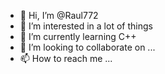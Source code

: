 - 👋 Hi, I’m @Raul772
- 👀 I’m interested in a lot of things
- 🌱 I’m currently learning C++
- 💞️ I’m looking to collaborate on ...
- 📫 How to reach me ...

<!---
Raul772/Raul772 is a ✨ special ✨ repository because its `README.md` (this file) appears on your GitHub profile.
You can click the Preview link to take a look at your changes.
--->
